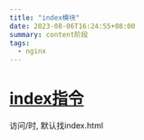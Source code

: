 ```yaml
---
title: "index模块"
date: 2023-08-06T16:24:55+08:00
summary: content阶段
tags:
  - nginx
---
```


# [index指令](https://nginx.org/en/docs/http/ngx_http_index_module.html#index)

访问/时, 默认找index.html
